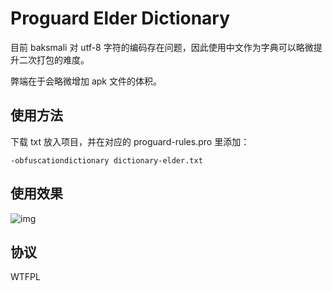 # Proguard Elder Dictionary

目前 baksmali 对 utf-8 字符的编码存在问题，因此使用中文作为字典可以略微提升二次打包的难度。

弊端在于会略微增加 apk 文件的体积。

## 使用方法

下载 txt 放入项目，并在对应的 proguard-rules.pro 里添加：

	-obfuscationdictionary dictionary-elder.txt

## 使用效果

![img](elder-preview.jpg)

## 协议

WTFPL